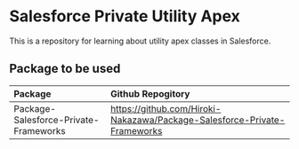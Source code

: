# Salesforce Private Utility Apex

This is a repository for learning about utility apex classes in Salesforce.

## Package to be used

| Package                               | Github Repogitory                                                        |
| :------------------------------------ | :----------------------------------------------------------------------- |
| Package-Salesforce-Private-Frameworks | https://github.com/Hiroki-Nakazawa/Package-Salesforce-Private-Frameworks |
